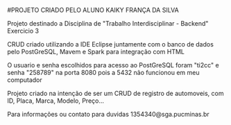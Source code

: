 #PROJETO CRIADO PELO ALUNO KAIKY FRANÇA DA SILVA
<p>Projeto destinado a Disciplina de "Trabalho Interdisciplinar - Backend" Exercicio 3</p>
<p>CRUD criado utilizando a IDE Eclipse juntamente com o banco de dados pelo PostGreSQL, Mavem e Spark para integração com HTML</p>
<p>O usuario e senha escolhidos para acesso ao PostGreSQL foram "ti2cc" e senha "258789" na porta 8080 pois a 5432 não funcionou em meu computador</p>
<p>Projeto criado na intenção de ser um CRUD de registro de automoveis, com ID, Placa, Marca, Modelo, Preço...</p>
<p>Para informações ou contato para duvidas 1354340@sga.pucminas.br </p>
